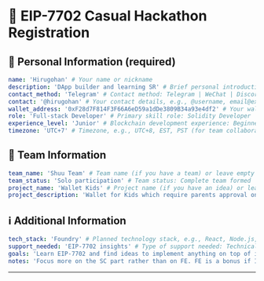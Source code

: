 # 🚀 EIP-7702 Casual Hackathon Registration

<!--
Please fill out the information below. This information will be automatically processed.
Do not remove the --- markers or change the field names.
-->

## 👤 Personal Information (required)

```yaml
name: 'Hirugohan' # Your name or nickname
description: 'DApp builder and learning SR' # Brief personal introduction including skills and experience (One sentence)
contact_method: 'Telegram' # Contact method: Telegram | WeChat | Discord | Email | X(Twitter) | GitHub
contact: '@hirugohan' # Your contact details, e.g., @username, email@example.com
wallet_address: '0xF28d7F814F3F66A6eD59a1dDe3809B34a93e4df2' # Your wallet address or ENS domain on Ethereum mainnet
role: 'Full-stack Developer' # Primary skill role: Solidity Developer | Frontend Developer | Backend Developer | Full-stack Developer | Product Manager | UI/UX Designer | Test Engineer | Blockchain Researcher | etc.
experience_level: 'Junior' # Blockchain development experience: Beginner | Junior | Intermediate | Senior | Expert
timezone: 'UTC+7' # Timezone, e.g., UTC+8, EST, PST (for team collaboration scheduling)
```

## 👥 Team Information

```yaml
team_name: 'Shuu Team' # Team name (if you have a team) or leave empty if looking for a team
team_status: 'Solo participation' # Team status: Complete team formed | Looking for teammates | Open to join other teams | Solo participation
project_name: 'Wallet Kids' # Project name (if you have an idea) or leave empty if undecided
project_description: 'Wallet for Kids which require parents approval on any wallet txes' # Brief description about your project in one sentence
```

## ℹ️ Additional Information

```yaml
tech_stack: 'Foundry' # Planned technology stack, e.g., React, Node.js, Solidity, Hardhat, ethers.js
support_needed: 'EIP-7702 insights' # Type of support needed: Technical guidance | Team matching | Project ideas | Resource connection | Mentor advice
goals: 'Learn EIP-7702 and find ideas to implement anything on top of it' # Participation goals: Learn new technology | Build MVP | Find collaborators | Win prizes | Other
notes: 'Focus more on the SC part rather than on FE. FE is a bonus if I got time' # Additional information, special requirements, or anything else you'd like to share
```

---

<!-- Do not edit below this line. This section will be automatically generated when your registration is processed. -->
